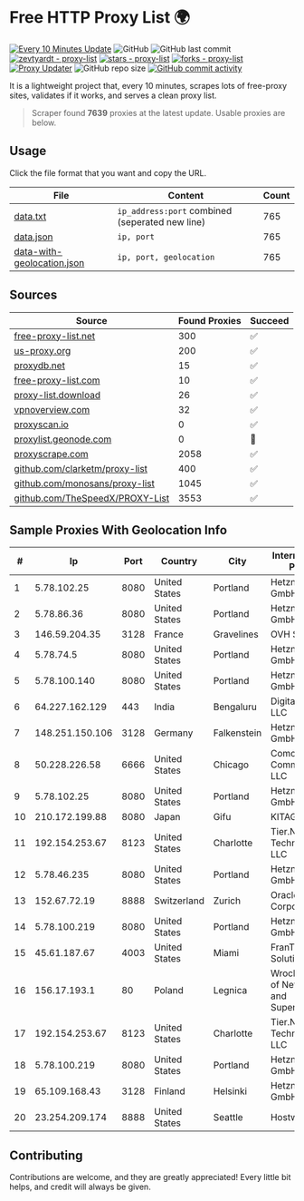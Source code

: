 
# Free HTTP Proxy List 🌍

[![Every 10 Minutes Update](https://github.com/mertguvencli/http-proxy-list/actions/workflows/main.yml/badge.svg?branch=main)](https://github.com/mertguvencli/http-proxy-list/actions/workflows/main.yml)
![GitHub](https://img.shields.io/github/license/mertguvencli/http-proxy-list)
![GitHub last commit](https://img.shields.io/github/last-commit/mertguvencli/http-proxy-list)
[![zevtyardt - proxy-list](https://img.shields.io/static/v1?label=zevtyardt&message=proxy-list&color=blue&logo=github)](https://github.com/zevtyardt/proxy-list "Go to GitHub repo")
[![stars - proxy-list](https://img.shields.io/github/stars/zevtyardt/proxy-list?style=social)](https://github.com/zevtyardt/proxy-list)
[![forks - proxy-list](https://img.shields.io/github/forks/zevtyardt/proxy-list?style=social)](https://github.com/zevtyardt/proxy-list)
[![Proxy Updater](https://github.com/zevtyardt/proxy-list/workflows/Proxy%20Updater/badge.svg)](https://github.com/zevtyardt/proxy-list/actions?query=workflow:"Proxy+Updater")
![GitHub repo size](https://img.shields.io/github/repo-size/zevtyardt/proxy-list)
[![GitHub commit activity](https://img.shields.io/github/commit-activity/m/zevtyardt/proxy-list?logo=commits)](https://github.com/zevtyardt/proxy-list/commits/main)

It is a lightweight project that, every 10 minutes, scrapes lots of free-proxy sites, validates if it works, and serves a clean proxy list.

> Scraper found **7639** proxies at the latest update. Usable proxies are below.

## Usage

Click the file format that you want and copy the URL.

|File|Content|Count|
|----|-------|-----|
|[data.txt](https://raw.githubusercontent.com/mertguvencli/http-proxy-list/main/proxy-list/data.txt)|`ip_address:port` combined (seperated new line)|765|
|[data.json](https://raw.githubusercontent.com/mertguvencli/http-proxy-list/main/proxy-list/data.json)|`ip, port`|765|
|[data-with-geolocation.json](https://raw.githubusercontent.com/mertguvencli/http-proxy-list/main/proxy-list/data-with-geolocation.json)|`ip, port, geolocation`|765|

## Sources

|Source|Found Proxies|Succeed|
|------|-------------|-------|
|[free-proxy-list.net](https://free-proxy-list.net)|300|✅|
|[us-proxy.org](https://www.us-proxy.org)|200|✅|
|[proxydb.net](http://proxydb.net)|15|✅|
|[free-proxy-list.com](https://free-proxy-list.com/?page=&port=&type%5B%5D=http&type%5B%5D=https&up_time=0&search=Search)|10|✅|
|[proxy-list.download](https://www.proxy-list.download/HTTP)|26|✅|
|[vpnoverview.com](https://vpnoverview.com/privacy/anonymous-browsing/free-proxy-servers)|32|✅|
|[proxyscan.io](https://www.proxyscan.io)|0|✅|
|[proxylist.geonode.com](https://proxylist.geonode.com/api/proxy-list?limit=300&page=1&sort_by=lastChecked&sort_type=desc&protocols=http,https)|0|🚫|
|[proxyscrape.com](https://api.proxyscrape.com/v2/?request=displayproxies&protocol=http&timeout=10000&country=all&ssl=all&anonymity=all)|2058|✅|
|[github.com/clarketm/proxy-list](https://raw.githubusercontent.com/clarketm/proxy-list/master/proxy-list-raw.txt)|400|✅|
|[github.com/monosans/proxy-list](https://raw.githubusercontent.com/monosans/proxy-list/main/proxies/http.txt)|1045|✅|
|[github.com/TheSpeedX/PROXY-List](https://raw.githubusercontent.com/TheSpeedX/PROXY-List/master/http.txt)|3553|✅|


## Sample Proxies With Geolocation Info

|#|Ip|Port|Country|City|Internet Service Provider|
|-|--|----|-------|----|-------------------------|
|1|5.78.102.25|8080|United States|Portland|Hetzner Online GmbH|
|2|5.78.86.36|8080|United States|Portland|Hetzner Online GmbH|
|3|146.59.204.35|3128|France|Gravelines|OVH SAS|
|4|5.78.74.5|8080|United States|Portland|Hetzner Online GmbH|
|5|5.78.100.140|8080|United States|Portland|Hetzner Online GmbH|
|6|64.227.162.129|443|India|Bengaluru|DigitalOcean, LLC|
|7|148.251.150.106|3128|Germany|Falkenstein|Hetzner Online GmbH|
|8|50.228.226.58|6666|United States|Chicago|Comcast Cable Communications, LLC|
|9|5.78.102.25|8080|United States|Portland|Hetzner Online GmbH|
|10|210.172.199.88|8080|Japan|Gifu|KITAGATA|
|11|192.154.253.67|8123|United States|Charlotte|Tier.Net Technologies LLC|
|12|5.78.46.235|8080|United States|Portland|Hetzner Online GmbH|
|13|152.67.72.19|8888|Switzerland|Zurich|Oracle Corporation|
|14|5.78.100.219|8080|United States|Portland|Hetzner Online GmbH|
|15|45.61.187.67|4003|United States|Miami|FranTech Solutions|
|16|156.17.193.1|80|Poland|Legnica|Wroclaw Centre of Networking and Supercomputing|
|17|192.154.253.67|8123|United States|Charlotte|Tier.Net Technologies LLC|
|18|5.78.100.219|8080|United States|Portland|Hetzner Online GmbH|
|19|65.109.168.43|3128|Finland|Helsinki|Hetzner Online GmbH|
|20|23.254.209.174|8888|United States|Seattle|Hostwinds LLC.|



## Contributing

Contributions are welcome, and they are greatly appreciated! Every
little bit helps, and credit will always be given.

